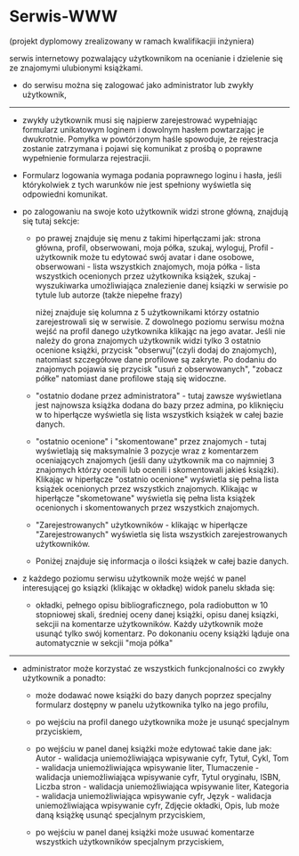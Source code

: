 # Serwis-WWW
(projekt dyplomowy zrealizowany w ramach kwalifikacjii inżyniera)




serwis internetowy pozwalający użytkownikom na ocenianie i dzielenie się ze znajomymi ulubionymi książkami.



- do serwisu można się zalogować jako administrator lub zwykły użytkownik,

-------------------------------------------------------------------------------------------------------------------------------

- zwykły użytkownik musi się najpierw zarejestrować wypełniając formularz unikatowym loginem i dowolnym hasłem powtarzając je         dwukrotnie. Pomyłka w powtórzonym haśle spowoduje, że rejestracja zostanie zatrzymana i pojawi się komunikat z prośbą o poprawne    wypełnienie formularza rejestracjii.



- Formularz logowania wymaga podania poprawnego loginu i hasła, jeśli którykolwiek z tych warunków nie jest spełniony wyświetla się odpowiedni komunikat.



- po zalogowaniu na swoje koto użytkownik widzi strone główną, znajdują się tutaj sekcje:

  * po prawej znajduje się menu z takimi hiperłączami jak: strona główna, profil, obserwowani, moja półka, szukaj, wyloguj,
    Profil - użytkownik może tu edytować swój avatar i dane osobowe,
    obserwowani - lista wszystkich znajomych,
    moja półka - lista wszystkich ocenionych przez użytkownika książek,
    szukaj - wyszukiwarka umożliwiająca znalezienie danej ksiązki w serwisie po tytule lub autorze (także niepełne frazy)
    
    niżej znajduje się kolumna z 5 użytkownikami którzy ostatnio zarejestrowali się w serwisie.
    Z dowolnego poziomu serwisu można wejść na profil danego użytkownika klikając na jego avatar. Jeśli nie należy do grona znajomych użytkownik widzi tylko 3 ostatnio ocenione książki, przycisk "obserwuj"(czyli dodaj do znajomych), natomiast szczegółowe dane profilowe są zakryte. Po dodaniu do znajomych pojawia się przycisk "usuń z obserwowanych", "zobacz półke" natomiast dane profilowe stają się widoczne.
    
  * "ostatnio dodane przez administratora" - tutaj zawsze wyświetlana jest najnowsza książka dodana do bazy przez admina, po kliknięciu w to hiperłącze wyświetla się lista wszystkich książek w całej bazie danych.
  
  * "ostatnio ocenione" i "skomentowane" przez znajomych - tutaj wyświetlają się maksymalnie 3 pozycje wraz z komentarzem oceniających znajomych (jeśli dany użytkownik ma co najmniej 3 znajomych którzy ocenili lub ocenili i skomentowali jakieś książki). Klikając w hiperłącze "ostatnio ocenione" wyświetla się pełna lista książek ocenionych przez wszystkich znajomych. Klikając w hiperłącze "skometowane" wyświetla się pełna lista książek ocenionych i skomentowanych przez wszystkich znajomych.
  
  * "Zarejestrowanych" użytkowników - klikając w hiperłącze "Zarejestrowanych" wyświetla się lista wszystkich zarejestrowanych użytkowników.
  
  * Poniżej znajduje się informacja o ilości książek w całej bazie danych.

- z każdego poziomu serwisu użytkownik może wejść w panel interesującej go ksiązki (klikając w okładkę) widok panelu składa się:
  * okładki, pełnego opisu bibliograficznego, pola radiobutton w 10 stopniowej skali, średniej oceny danej książki, opisu danej ksiązki, sekcjii na komentarze użytkowników. Każdy użytkownik może usunąć tylko swój komentarz. Po dokonaniu oceny książki ląduje ona automatycznie w sekcjii "moja półka"

--------------------------------------------------------------------------------------------------------------------------------


- administrator może korzystać ze wszystkich funkcjonalności co zwykły użytkownik a ponadto:
  * może dodawać nowe książki do bazy danych poprzez specjalny formularz dostępny w panelu użytkownika tylko na jego profilu,
  * po wejściu na profil danego użytkownika może je usunąć specjalnym przyciskiem,
  * po wejściu w panel danej książki może edytować takie dane jak: 
    Autor - walidacja uniemożliwiająca wpisywanie cyfr,
    Tytuł,
    Cykl,
    Tom - walidacja uniemożliwiająca wpisywanie liter,
    Tlumaczenie - walidacja uniemożliwiająca wpisywanie cyfr,
    Tytul oryginału,
    ISBN,
    Liczba stron - walidacja uniemożliwiająca wpisywanie liter,
    Kategoria - walidacja uniemożliwiająca wpisywanie cyfr,
    Język - walidacja uniemożliwiająca wpisywanie cyfr,
    Zdjęcie okładki,
    Opis,
   lub może daną książkę usunąć specjalnym przyciskiem,
   
   * po wejściu w panel danej książki może usuwać komentarze wszystkich użytkowników specjalnym przyciskiem,
